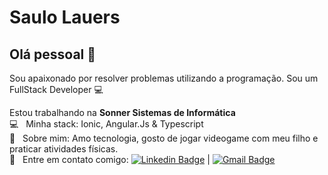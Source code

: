 # Saulo Lauers

## Olá pessoal 👋
Sou apaixonado por resolver problemas utilizando a programação.
Sou um FullStack Developer :computer:

 Estou trabalhando na **Sonner Sistemas de Informática**
 <br/> :computer: &nbsp; Minha stack: Ionic, Angular.Js & Typescript
 <br/> 💬  &nbsp; Sobre mim: Amo tecnologia, gosto de jogar videogame com meu filho e praticar atividades físicas.
 <br/> :email: &nbsp; Entre em contato comigo: [![Linkedin Badge](https://img.shields.io/badge/-sauloLauers-blue?style=flat-square&logo=Linkedin&logoColor=white&link=https://www.linkedin.com/in/saulo-lauers-917114192/)](https://www.linkedin.com/in/saulo-lauers-917114192//) 
| 
[![Gmail Badge](https://img.shields.io/badge/-saulo.lauerso@gmail.com-c14438?style=flat-square&logo=Gmail&logoColor=white&link=mailto:saulo.lauers@gmail.com)](mailto:saulo.lauers@gmail.com)
